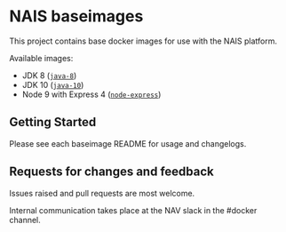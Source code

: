 NAIS baseimages
================

This project contains base docker images for use with the NAIS platform.

Available images:
* JDK 8 ([`java-8`](java-8/))
* JDK 10 ([`java-10`](java-10/))
* Node 9 with Express 4 ([`node-express`](node-express/))

## Getting Started

Please see each baseimage README for usage and changelogs.

## Requests for changes and feedback

Issues raised and pull requests are most welcome. 

Internal communication takes place at the NAV slack in the #docker channel.
